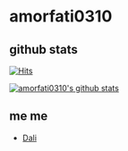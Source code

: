 # amorfati0310

## github stats

[![Hits](https://hits.seeyoufarm.com/api/count/incr/badge.svg?url=https%3A%2F%2Fgithub.com%2Famorfati0310%2Fhit-counter)](https://hits.seeyoufarm.com)

[![amorfati0310's github stats](https://github-readme-stats.vercel.app/api?username=amorfati0310)](https://github.com/amorfati0310)

## me me 

- [Dali](https://www.notion.so/dali0310/Dali-UX-FE-Developer-75c2817a06e24e64a0293e5cb6ba3d0f)
